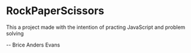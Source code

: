 # RockPaperScissors

This a project made with the intention of practing JavaScript and problem solving

-- Brice Anders Evans
